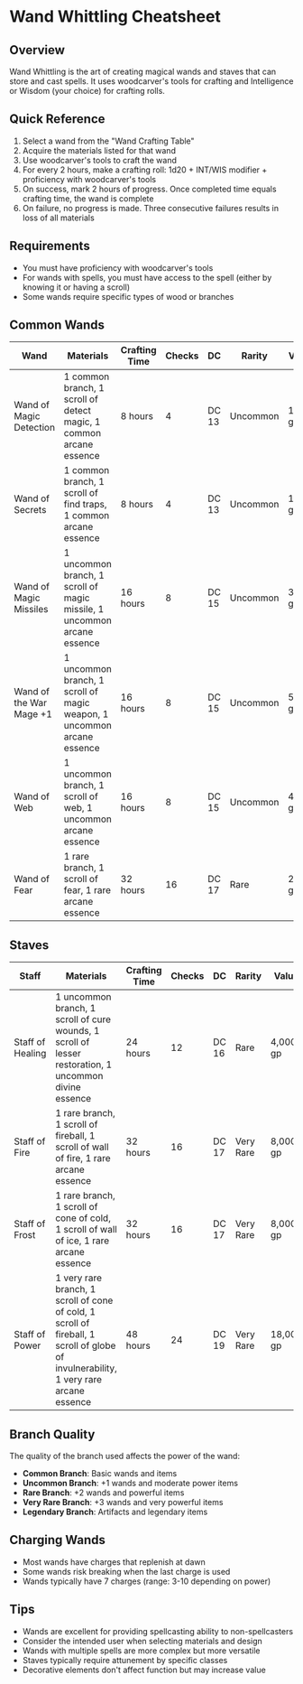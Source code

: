 # Wand Whittling Cheatsheet

## Overview
Wand Whittling is the art of creating magical wands and staves that can store and cast spells. It uses woodcarver's tools for crafting and Intelligence or Wisdom (your choice) for crafting rolls.

## Quick Reference
1. Select a wand from the "Wand Crafting Table"
2. Acquire the materials listed for that wand
3. Use woodcarver's tools to craft the wand
4. For every 2 hours, make a crafting roll: 1d20 + INT/WIS modifier + proficiency with woodcarver's tools
5. On success, mark 2 hours of progress. Once completed time equals crafting time, the wand is complete
6. On failure, no progress is made. Three consecutive failures results in loss of all materials

## Requirements
- You must have proficiency with woodcarver's tools
- For wands with spells, you must have access to the spell (either by knowing it or having a scroll)
- Some wands require specific types of wood or branches

## Common Wands
| Wand | Materials | Crafting Time | Checks | DC | Rarity | Value |
|------|-----------|---------------|--------|-----|--------|-------|
| Wand of Magic Detection | 1 common branch, 1 scroll of detect magic, 1 common arcane essence | 8 hours | 4 | DC 13 | Uncommon | 150 gp |
| Wand of Secrets | 1 common branch, 1 scroll of find traps, 1 common arcane essence | 8 hours | 4 | DC 13 | Uncommon | 150 gp |
| Wand of Magic Missiles | 1 uncommon branch, 1 scroll of magic missile, 1 uncommon arcane essence | 16 hours | 8 | DC 15 | Uncommon | 300 gp |
| Wand of the War Mage +1 | 1 uncommon branch, 1 scroll of magic weapon, 1 uncommon arcane essence | 16 hours | 8 | DC 15 | Uncommon | 500 gp |
| Wand of Web | 1 uncommon branch, 1 scroll of web, 1 uncommon arcane essence | 16 hours | 8 | DC 15 | Uncommon | 400 gp |
| Wand of Fear | 1 rare branch, 1 scroll of fear, 1 rare arcane essence | 32 hours | 16 | DC 17 | Rare | 2,000 gp |

## Staves
| Staff | Materials | Crafting Time | Checks | DC | Rarity | Value |
|-------|-----------|---------------|--------|-----|--------|-------|
| Staff of Healing | 1 uncommon branch, 1 scroll of cure wounds, 1 scroll of lesser restoration, 1 uncommon divine essence | 24 hours | 12 | DC 16 | Rare | 4,000 gp |
| Staff of Fire | 1 rare branch, 1 scroll of fireball, 1 scroll of wall of fire, 1 rare arcane essence | 32 hours | 16 | DC 17 | Very Rare | 8,000 gp |
| Staff of Frost | 1 rare branch, 1 scroll of cone of cold, 1 scroll of wall of ice, 1 rare arcane essence | 32 hours | 16 | DC 17 | Very Rare | 8,000 gp |
| Staff of Power | 1 very rare branch, 1 scroll of cone of cold, 1 scroll of fireball, 1 scroll of globe of invulnerability, 1 very rare arcane essence | 48 hours | 24 | DC 19 | Very Rare | 18,000 gp |

## Branch Quality
The quality of the branch used affects the power of the wand:
- **Common Branch**: Basic wands and items
- **Uncommon Branch**: +1 wands and moderate power items
- **Rare Branch**: +2 wands and powerful items
- **Very Rare Branch**: +3 wands and very powerful items
- **Legendary Branch**: Artifacts and legendary items

## Charging Wands
- Most wands have charges that replenish at dawn
- Some wands risk breaking when the last charge is used
- Wands typically have 7 charges (range: 3-10 depending on power)

## Tips
- Wands are excellent for providing spellcasting ability to non-spellcasters
- Consider the intended user when selecting materials and design
- Wands with multiple spells are more complex but more versatile
- Staves typically require attunement by specific classes
- Decorative elements don't affect function but may increase value

